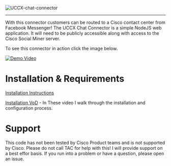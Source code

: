 ![UCCX-chat-connector](https://s3.amazonaws.com/bdm-files/uccx-chat-connector/UCCX-Facebook-Connector.png)
___
With this connector customers can be routed to a Cisco contact center from Facebook Messenger! The UCCX Chat Connector is a simple NodeJS
web application. It will need to be publicly accessible along with access to the Cisco Social Miner server.

To see this connector in action click the image below.

[![Demo Video](https://s3.amazonaws.com/bdm-files/uccx-chat-connector/preview-video.png)](https://youtu.be/CmPCFnfLlW0)

# Installation & Requirements

[Installation Instructions](https://github.com/bdm1981/uccx-chat-connector/wiki/Connector-Installation-and-Setup)

[Installation VoD](https://www.youtube.com/playlist?list=PLWb425XEiHH3qv-gleWPqLlhC5cNjQivd) - In These video I walk through the installation and configuration process.

# Support
This code has not been tested by Cisco Product teams and is not supported by Cisco. Please do not call TAC for help with this! I will provide support on a best effor basis. If you run into a problem or have a question, please open an issue.
